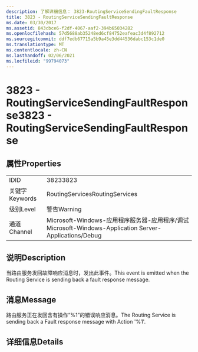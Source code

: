 ```yaml
---
description: 了解详细信息： 3823-RoutingServiceSendingFaultResponse
title: 3823 - RoutingServiceSendingFaultResponse
ms.date: 03/30/2017
ms.assetid: 843cbce6-f2df-4067-aaf2-394b65034282
ms.openlocfilehash: 57d5688ab35248ed6cf84752eafeac3d4f892712
ms.sourcegitcommit: ddf7edb67715a5b9a45e3dd44536dabc153c1de0
ms.translationtype: MT
ms.contentlocale: zh-CN
ms.lasthandoff: 02/06/2021
ms.locfileid: "99794073"
---
```

# <a name="3823---routingservicesendingfaultresponse"></a><span data-ttu-id="02177-103">3823 - RoutingServiceSendingFaultResponse</span><span class="sxs-lookup"><span data-stu-id="02177-103">3823 - RoutingServiceSendingFaultResponse</span></span>

## <a name="properties"></a><span data-ttu-id="02177-104">属性</span><span class="sxs-lookup"><span data-stu-id="02177-104">Properties</span></span>  
  
|||  
|-|-|  
|<span data-ttu-id="02177-105">ID</span><span class="sxs-lookup"><span data-stu-id="02177-105">ID</span></span>|<span data-ttu-id="02177-106">3823</span><span class="sxs-lookup"><span data-stu-id="02177-106">3823</span></span>|  
|<span data-ttu-id="02177-107">关键字</span><span class="sxs-lookup"><span data-stu-id="02177-107">Keywords</span></span>|<span data-ttu-id="02177-108">RoutingServices</span><span class="sxs-lookup"><span data-stu-id="02177-108">RoutingServices</span></span>|  
|<span data-ttu-id="02177-109">级别</span><span class="sxs-lookup"><span data-stu-id="02177-109">Level</span></span>|<span data-ttu-id="02177-110">警告</span><span class="sxs-lookup"><span data-stu-id="02177-110">Warning</span></span>|  
|<span data-ttu-id="02177-111">通道</span><span class="sxs-lookup"><span data-stu-id="02177-111">Channel</span></span>|<span data-ttu-id="02177-112">Microsoft-Windows-应用程序服务器-应用程序/调试</span><span class="sxs-lookup"><span data-stu-id="02177-112">Microsoft-Windows-Application Server-Applications/Debug</span></span>|  
  
## <a name="description"></a><span data-ttu-id="02177-113">说明</span><span class="sxs-lookup"><span data-stu-id="02177-113">Description</span></span>  

 <span data-ttu-id="02177-114">当路由服务发回故障响应消息时，发出此事件。</span><span class="sxs-lookup"><span data-stu-id="02177-114">This event is emitted when the Routing Service is sending back a fault response message.</span></span>  
  
## <a name="message"></a><span data-ttu-id="02177-115">消息</span><span class="sxs-lookup"><span data-stu-id="02177-115">Message</span></span>  

 <span data-ttu-id="02177-116">路由服务正在发回含有操作“%1”的错误响应消息。</span><span class="sxs-lookup"><span data-stu-id="02177-116">The Routing Service is sending back a Fault response message with Action '%1'.</span></span>  
  
## <a name="details"></a><span data-ttu-id="02177-117">详细信息</span><span class="sxs-lookup"><span data-stu-id="02177-117">Details</span></span>
